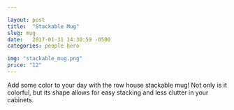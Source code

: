 ```yaml
---

layout: post
title:  "Stackable Mug"
slug: mug
date:   2017-01-31 14:30:59 -0500
categories: people hero

img: "stackable_mug.png"
price: "12"
---
```

Add some color to your day with the row house stackable mug! Not only is it colorful, but its shape allows for easy stacking and less clutter in your cabinets.
